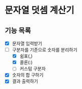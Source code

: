 # 문자열 덧셈 계산기

## 기능 목록

- [x]  문자열 입력받기
- [ ]  구분자를 기준으로 숫자를 분리하기
    - [x]  쉼표(,)
    - [x]  콜론(:)
    - [ ]  커스텀 구분자
- [x]  숫자의 합 구하기
- [x]  결과 출력하기